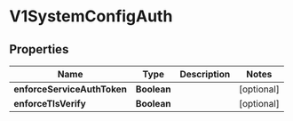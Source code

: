 # V1SystemConfigAuth

## Properties
Name | Type | Description | Notes
------------ | ------------- | ------------- | -------------
**enforceServiceAuthToken** | **Boolean** |  |  [optional]
**enforceTlsVerify** | **Boolean** |  |  [optional]
